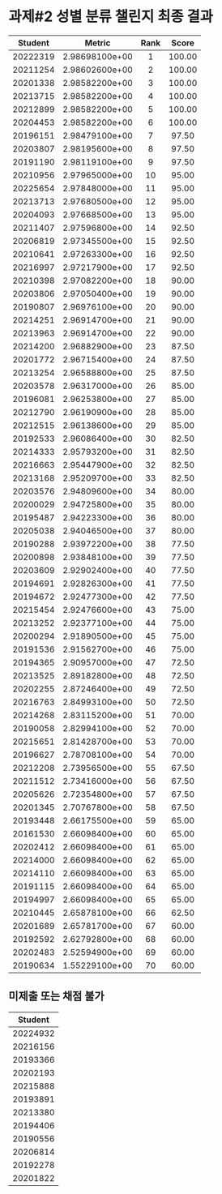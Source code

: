 # 과제#2 성별 분류 챌린지 최종 결과
| Student | Metric | Rank | Score |
|:---:|:---:|:---:|:---:|
| 20222319 | 2.98698100e+00 | 1 | 100.00 |
| 20211254 | 2.98602600e+00 | 2 | 100.00 |
| 20201338 | 2.98582200e+00 | 3 | 100.00 |
| 20213715 | 2.98582200e+00 | 4 | 100.00 |
| 20212899 | 2.98582200e+00 | 5 | 100.00 |
| 20204453 | 2.98582200e+00 | 6 | 100.00 |
| 20196151 | 2.98479100e+00 | 7 | 97.50 |
| 20203807 | 2.98195600e+00 | 8 | 97.50 |
| 20191190 | 2.98119100e+00 | 9 | 97.50 |
| 20210956 | 2.97965000e+00 | 10 | 95.00 |
| 20225654 | 2.97848000e+00 | 11 | 95.00 |
| 20213713 | 2.97680500e+00 | 12 | 95.00 |
| 20204093 | 2.97668500e+00 | 13 | 95.00 |
| 20211407 | 2.97596800e+00 | 14 | 92.50 |
| 20206819 | 2.97345500e+00 | 15 | 92.50 |
| 20210641 | 2.97263300e+00 | 16 | 92.50 |
| 20216997 | 2.97217900e+00 | 17 | 92.50 |
| 20210398 | 2.97082200e+00 | 18 | 90.00 |
| 20203806 | 2.97050400e+00 | 19 | 90.00 |
| 20190807 | 2.96976100e+00 | 20 | 90.00 |
| 20214251 | 2.96914700e+00 | 21 | 90.00 |
| 20213963 | 2.96914700e+00 | 22 | 90.00 |
| 20214200 | 2.96882900e+00 | 23 | 87.50 |
| 20201772 | 2.96715400e+00 | 24 | 87.50 |
| 20213254 | 2.96588800e+00 | 25 | 87.50 |
| 20203578 | 2.96317000e+00 | 26 | 85.00 |
| 20196081 | 2.96253800e+00 | 27 | 85.00 |
| 20212790 | 2.96190900e+00 | 28 | 85.00 |
| 20212515 | 2.96138600e+00 | 29 | 85.00 |
| 20192533 | 2.96086400e+00 | 30 | 82.50 |
| 20214333 | 2.95793200e+00 | 31 | 82.50 |
| 20216663 | 2.95447900e+00 | 32 | 82.50 |
| 20213168 | 2.95209700e+00 | 33 | 82.50 |
| 20203576 | 2.94809600e+00 | 34 | 80.00 |
| 20200029 | 2.94725800e+00 | 35 | 80.00 |
| 20195487 | 2.94223300e+00 | 36 | 80.00 |
| 20205038 | 2.94046500e+00 | 37 | 80.00 |
| 20190288 | 2.93972200e+00 | 38 | 77.50 |
| 20200898 | 2.93848100e+00 | 39 | 77.50 |
| 20203609 | 2.92902400e+00 | 40 | 77.50 |
| 20194691 | 2.92826300e+00 | 41 | 77.50 |
| 20194672 | 2.92477300e+00 | 42 | 77.50 |
| 20215454 | 2.92476600e+00 | 43 | 75.00 |
| 20213252 | 2.92377100e+00 | 44 | 75.00 |
| 20200294 | 2.91890500e+00 | 45 | 75.00 |
| 20191536 | 2.91562700e+00 | 46 | 75.00 |
| 20194365 | 2.90957000e+00 | 47 | 72.50 |
| 20213525 | 2.89182800e+00 | 48 | 72.50 |
| 20202255 | 2.87246400e+00 | 49 | 72.50 |
| 20216763 | 2.84993100e+00 | 50 | 72.50 |
| 20214268 | 2.83115200e+00 | 51 | 70.00 |
| 20190058 | 2.82994100e+00 | 52 | 70.00 |
| 20215651 | 2.81428700e+00 | 53 | 70.00 |
| 20196627 | 2.78708100e+00 | 54 | 70.00 |
| 20212208 | 2.73956500e+00 | 55 | 67.50 |
| 20211512 | 2.73416000e+00 | 56 | 67.50 |
| 20205626 | 2.72354800e+00 | 57 | 67.50 |
| 20201345 | 2.70767800e+00 | 58 | 67.50 |
| 20193448 | 2.66175500e+00 | 59 | 65.00 |
| 20161530 | 2.66098400e+00 | 60 | 65.00 |
| 20202412 | 2.66098400e+00 | 61 | 65.00 |
| 20214000 | 2.66098400e+00 | 62 | 65.00 |
| 20214110 | 2.66098400e+00 | 63 | 65.00 |
| 20191115 | 2.66098400e+00 | 64 | 65.00 |
| 20194997 | 2.66098400e+00 | 65 | 65.00 |
| 20210445 | 2.65878100e+00 | 66 | 62.50 |
| 20201689 | 2.65781700e+00 | 67 | 60.00 |
| 20192592 | 2.62792800e+00 | 68 | 60.00 |
| 20202483 | 2.52594900e+00 | 69 | 60.00 |
| 20190634 | 1.55229100e+00 | 70 | 60.00 |


## 미제출 또는 채점 불가
|Student|
|:------:|
|20224932|
|20216156|
|20193366|
|20202193|
|20215888|
|20193891|
|20213380|
|20194406|
|20190556|
|20206814|
|20192278|
|20201822|
